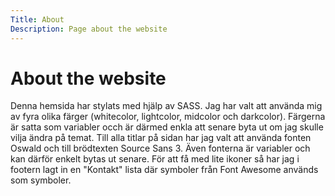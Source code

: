 ```yaml
---
Title: About
Description: Page about the website
---
```


About the website
==================

Denna hemsida har stylats med hjälp av SASS. Jag har valt att använda mig av fyra olika färger (whitecolor, lightcolor, midcolor och darkcolor). Färgerna är satta som variabler occh är därmed enkla att senare byta ut om jag skulle vilja ändra på temat. Till alla titlar på sidan har jag valt att använda fonten Oswald och till brödtexten Source Sans 3. Även fonterna är variabler och kan därför enkelt bytas ut senare. För att få med lite ikoner så har jag i footern lagt in en "Kontakt" lista där symboler från Font Awesome används som symboler. 